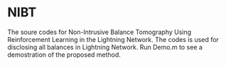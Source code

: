 # NIBT
The soure codes for Non-Intrusive Balance Tomography Using Reinforcement Learning in the Lightning Network.
The codes is used for disclosing all balances in Lightning Network. Run Demo.m to see a demostration of the proposed method.
